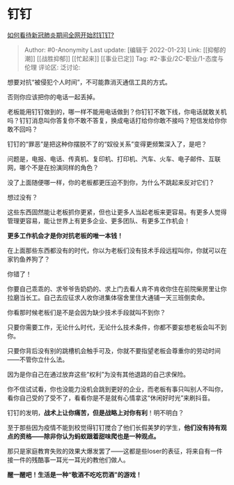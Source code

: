 # 钉钉
[如何看待新冠肺炎期间全网开始怼钉钉?](https://www.zhihu.com/question/370841540/answer/1038953421)

> Author: #0-Anonymity
> Last update: [编辑于 2022-01-23]
> Link: [[抑郁的潮]] [[战胜抑郁]] [[忙起来]] [[事业已定]]
> Tag: #2-事业/2C-职业/1-态度与伦理 
> 评论区:
> 泛讨论:

想要对抗“被侵犯个人时间”，不可能靠消灭通信工具的方式。

否则你应该把你的电话一起丢掉。

老板能用钉钉做到的，哪一样不能用电话做到？你钉钉不敢下线，你电话就敢关机吗？钉钉消息叫你答复你不敢不答复，换成电话打给你你敢不接吗？短信发给你你敢不回吗？

钉钉的“罪恶”是把这种你摆脱不了的“奴役关系”变得更频繁深入了，是吧？

问题是，电报、电话、传真机、复印机、打印机、汽车、火车、电子邮件、互联网，哪个不是在扮演同样的角色？

没了上面随便哪一样，你的老板都更压迫不到你，为什么不跳起来反对它们？

想过没有？

这些东西固然能让老板抓你更紧，但也让更多人当起老板来更容易。有更多人觉得管理更容易，能让世界上有更多企业、更多团队、有更多工作机会！

**更多工作机会才是你对抗老板的唯一本钱！**

在上面那些东西都没有的时代，你以为老板们没有技术手段远程叫你，你就可以在家钓鱼养狗了？

你错了！

你要自己乖乖的、求爷爷告奶奶的、求上门去看人肯不肯收你住在前院柴房里让你拉磨当长工。自己去应征求人收你进集体宿舍里住大通铺一天三班倒卖命。

你看那时候老板们是不是会因为缺少技术手段就叫不到你？

只要你需要工作，无论什么时代，无论什么技术条件，你都不要妄想老板会叫不到你。

只要你背后没有别的跳槽机会触手可及，你就不要指望老板会尊重你的劳动时间——不管你立什么法。

因为是你自己在通过放弃这些“权利”为没有其他退路的自己求保险。

你不信试试看，你也没能力没机会跳到更好的企业，而老板有事只叫别人不叫你，看你自己受的了受不了，看看你是不是就有心情拿这“休闲好时光”来刷抖音。

钉钉的发明，**战术上让你痛苦，但是战略上对你有利**！明不明白？

至于那些因为疫情不能到校觉得钉钉搅合了他们长假美梦的学生，**他们没有持有观点的资格——除非你认为蚂蚁跟着甜味爬也是一种观点。**

那只是家庭教育失败的效果大爆发罢了——这都是些loser的表征，将来自有一件接一件的残酷事一耳光一耳光的教他们做人。

**醒一醒吧！生活是一种“敬酒不吃吃罚酒”的游戏！**
